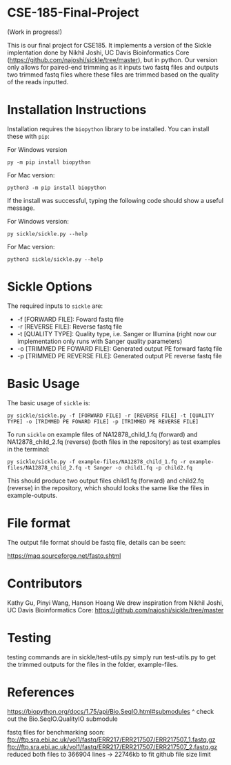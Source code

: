 # CSE-185-Final-Project
(Work in progress!)

This is our final project for CSE185. It implements a version of the Sickle implentation done by Nikhil Joshi, UC Davis Bioinformatics Core (https://github.com/najoshi/sickle/tree/master), but in python. Our version only allows for paired-end trimming as it inputs two fastq files and outputs two trimmed fastq files where these files are trimmed based on the quality of the reads inputted. 

# Installation Instructions
Installation requires the `biopython` library to be installed. You can install these with `pip`:

For Windows version
```
py -m pip install biopython
```
For Mac version:
```
python3 -m pip install biopython
```
If the install was successful, typing the following code should show a useful message.

For Windows version:
```
py sickle/sickle.py --help 
```
For Mac version:
```
python3 sickle/sickle.py --help
```

# Sickle Options
The required inputs to `sickle` are: 
- -f [FORWARD FILE]: Foward fastq file
- -r [REVERSE FILE]: Reverse fastq file
- -t [QUALITY TYPE]: Quality type, i.e. Sanger or Illumina (right now our implementation only runs with Sanger quality parameters)
- -o [TRIMMED PE FOWARD FILE]: Generated output PE forward fastq file
- -p [TRIMMED PE REVERSE FILE]: Generated output PE reverse fastq file

# Basic Usage
The basic usage of `sickle` is:
```
py sickle/sickle.py -f [FORWARD FILE] -r [REVERSE FILE] -t [QUALITY TYPE] -o [TRIMMED PE FOWARD FILE] -p [TRIMMED PE REVERSE FILE] 
```
To run `sickle` on example files of NA12878_child_1.fq (forward) and NA12878_child_2.fq (reverse) (both files in the repository) as test examples in the terminal:
```
py sickle/sickle.py -f example-files/NA12878_child_1.fq -r example-files/NA12878_child_2.fq -t Sanger -o child1.fq -p child2.fq
```
This should produce two output files child1.fq (forward) and child2.fq (reverse) in the repository, which should looks the same like the files in example-outputs.

# File format
The output file format should be fastq file, details can be seen:

https://maq.sourceforge.net/fastq.shtml

# Contributors
Kathy Gu, Pinyi Wang, Hanson Hoang
We drew inspiration from Nikhil Joshi, UC Davis Bioinformatics Core: https://github.com/najoshi/sickle/tree/master

# Testing
testing commands are in sickle/test-utils.py
simply run test-utils.py to get the trimmed outputs for the files in the folder, example-files.  

# References
https://biopython.org/docs/1.75/api/Bio.SeqIO.html#submodules 
^ check out the  Bio.SeqIO.QualityIO submodule

fastq files for benchmarking soon:
ftp://ftp.sra.ebi.ac.uk/vol1/fastq/ERR217/ERR217507/ERR217507_1.fastq.gz	
ftp://ftp.sra.ebi.ac.uk/vol1/fastq/ERR217/ERR217507/ERR217507_2.fastq.gz	
reduced both files to 366904 lines -> 22746kb to fit github file size limit
